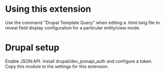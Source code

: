# Using this extension

Use the command "Drupal Template Query" when editing a .html.twig file to reveal field display configuration for a particular entity/view mode.

# Drupal setup

Enable JSON:API. Install drupal/dev_jsonapi_auth and configure a token. Copy this module to the settings for this extension.